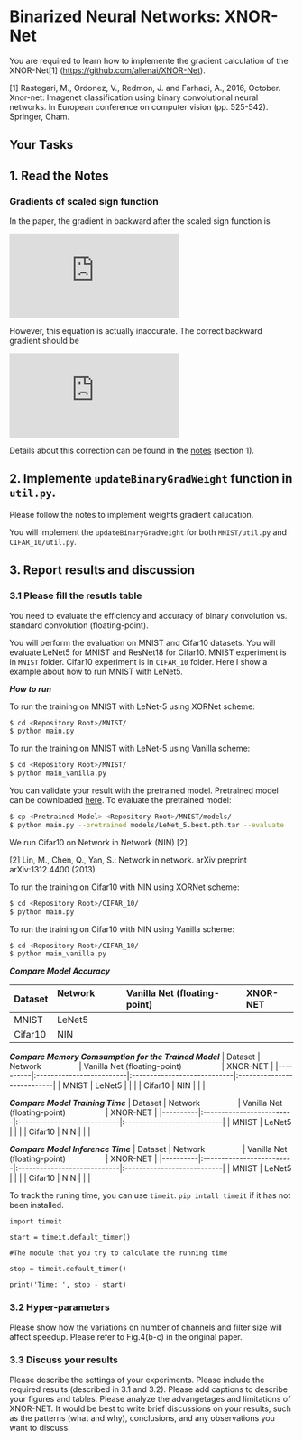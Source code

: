 # Binarized Neural Networks: XNOR-Net
You are required to learn how to implemente the gradient calculation of the XNOR-Net[1] (https://github.com/allenai/XNOR-Net). 

[1] Rastegari, M., Ordonez, V., Redmon, J. and Farhadi, A., 2016, October. Xnor-net: Imagenet classification using binary convolutional neural networks. In European conference on computer vision (pp. 525-542). Springer, Cham.

## Your Tasks
## 1. Read the Notes
### Gradients of scaled sign function
In the paper, the gradient in backward after the scaled sign function is  
  
![equation](http://latex.codecogs.com/gif.latex?%5Cfrac%7B%5Cpartial%20C%7D%7B%5Cpartial%20W_i%7D%3D%5Cfrac%7B%5Cpartial%20C%7D%7B%5Cpartial%20%7B%5Cwidetilde%7BW%7D%7D_i%7D%20%28%5Cfrac%7B1%7D%7Bn%7D+%5Cfrac%7B%5Cpartial%20sign%28W_i%29%7D%7B%5Cpartial%20W_i%7D%5Ccdot%20%5Calpha%20%29)

<!--
\frac{\partial C}{\partial W_i}=\frac{\partial C}{\partial {\widetilde{W}}_i} (\frac{1}{n}+\frac{\partial sign(W_i)}{\partial W_i}\cdot \alpha )
-->

However, this equation is actually inaccurate. The correct backward gradient should be

![equation](https://latex.codecogs.com/gif.latex?%5Cfrac%7B%5Cpartial%20C%7D%7B%5Cpartial%20W_%7Bi%7D%7D%20%3D%20%5Cfrac%7B1%7D%7Bn%7D%20%5Ccdot%20sign%28W_%7Bi%7D%29%20%5Ccdot%20%5Csum_%7Bj%3D1%7D%5E%7Bn%7D%5B%5Cfrac%7B%5Cpartial%20C%7D%7B%5Cpartial%20%5Cwidetilde%7BW%7D_j%7D%20%5Ccdot%20sign%28W_j%29%5D%20&plus;%20%5Cfrac%7B%5Cpartial%20C%7D%7B%5Cpartial%20%5Cwidetilde%7BW%7D_i%7D%20%5Ccdot%20%5Cfrac%7Bsign%28W_i%29%7D%7BW_i%7D%20%5Ccdot%20%5Calpha)

Details about this correction can be found in the [notes](notes/notes.pdf) (section 1).

## 2. Implemente `updateBinaryGradWeight` function in `util.py`.
Please follow the notes to implement weights gradient calucation. 

You will implement the `updateBinaryGradWeight` for both `MNIST/util.py` and `CIFAR_10/util.py`. 

## 3. Report results and discussion
### 3.1 Please fill the resutls table

You need to evaluate the efficiency and accuracy of binary convolution vs. standard convolution (floating-point). 

You will perform the evaluation on MNIST and Cifar10 datasets. You will evaluate LeNet5 for MNIST and ResNet18 for Cifar10. MNIST experiment is in `MNIST` folder. Cifar10 experiment is in `CIFAR_10` folder. Here I show a example about how to run MNIST with LeNet5.

***How to run***

To run the training on MNIST with LeNet-5 using XORNet scheme:
```bash
$ cd <Repository Root>/MNIST/
$ python main.py
```
To run the training on MNIST with LeNet-5 using Vanilla scheme:
```bash
$ cd <Repository Root>/MNIST/
$ python main_vanilla.py
```

You can validate your result with the pretrained model. Pretrained model can be downloaded [here](https://drive.google.com/open?id=0B-7I62GOSnZ8R3Jzd0ozdzlJUk0). To evaluate the pretrained model:
```bash
$ cp <Pretrained Model> <Repository Root>/MNIST/models/
$ python main.py --pretrained models/LeNet_5.best.pth.tar --evaluate
```
We run Cifar10 on Network in Network (NIN) [2].

[2] Lin, M., Chen, Q., Yan, S.: Network in network. arXiv preprint arXiv:1312.4400 (2013) 

To run the training on Cifar10 with NIN using XORNet scheme:
```bash
$ cd <Repository Root>/CIFAR_10/
$ python main.py
```
To run the training on Cifar10 with NIN using Vanilla scheme:
```bash
$ cd <Repository Root>/CIFAR_10/
$ python main_vanilla.py
```

***Compare Model Accuracy***

| Dataset  | Network                  | Vanilla Net (floating-point)                   | XNOR-NET |
|----------|:-------------------------|:----------------------------|:---------------------------|
| MNIST    | LeNet5              |                      |                   |
| Cifar10  | NIN               |                      |                   |

***Compare Memory Comsumption for the Trained Model***
| Dataset  | Network                  | Vanilla Net (floating-point)                   | XNOR-NET |
|----------|:-------------------------|:----------------------------|:---------------------------|
| MNIST    | LeNet5              |                      |                   |
| Cifar10  | NIN                |                      |                   |


***Compare Model Training Time***
| Dataset  | Network                  | Vanilla Net (floating-point)                   | XNOR-NET |
|----------|:-------------------------|:----------------------------|:---------------------------|
| MNIST    | LeNet5              |                      |                   |
| Cifar10  | NIN                |                      |                   |


***Compare Model Inference Time***
| Dataset  | Network                  | Vanilla Net (floating-point)                   | XNOR-NET |
|----------|:-------------------------|:----------------------------|:---------------------------|
| MNIST    | LeNet5              |                      |                   |
| Cifar10  | NIN               |                      |                   |

To track the runing time, you can use `timeit`. `pip intall timeit` if it has not been installed.
```
import timeit

start = timeit.default_timer()

#The module that you try to calculate the running time

stop = timeit.default_timer()

print('Time: ', stop - start)
```

### 3.2 Hyper-parameters

Please show how the variations on number of channels and filter size will affect speedup.
Please refer to Fig.4(b-c) in the original paper.

### 3.3 Discuss your results
Please describe the settings of your experiments. Please include the required results (described in 3.1 and 3.2). Please add captions to describe your figures and tables. Please analyze the advangetages and limitations of XNOR-NET. It would be best to write brief discussions on your results, such as the patterns (what and why), conclusions, and any observations you want to discuss. 


